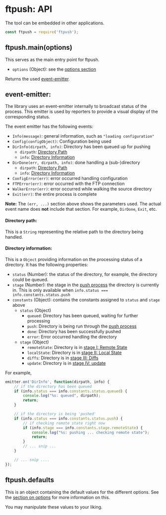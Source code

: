 # ftpush: API

The tool can be embedded in other applications.

```js
const ftpush = require('ftpush');
```


## ftpush.main(options)

This serves as the main entry point for ftpush.

* `options` (Object): see the [options section][options]

Returns the used [event-emitter](#event-emitter).


<a name="event-emitter"></a>
## event-emitter:

The library uses an event-emitter internally to broadcast status of the
process. This emitter is used by reporters to provide a visual display
of the corresponding status.

The event emitter has the following events:

* `Info(message)`: general information, such as `"loading configuration"`
* `Config(configObject)`: Configuration being used
* `DirInfo(dirpath, info)`: Directory has been queued up for pushing
    * `dirpath`: [Directory Path](#dirpath)
    * `info`: [Directory Information](#dirinfo)
* `DirDone(err, dirpath, info)`: done handling a (sub-)directory
    * `dirpath`: [Directory Path](#dirpath)
    * `info`: [Directory Information](#dirinfo)
* `ConfigError(err)`: error occurred handling configuration
* `FTPError(err)`: error occurred with the FTP connection
* `WalkerError(err)`: error occurred while walking the source directory
* `Exit(err)`: the entire process is complete

**Note:** The `(err, ...)` section above shows the parameters used. The actual
  event name does **not** include that section. For example, `DirDone`, `Exit`,
  etc.


<a name="dirpath"></a>
#### Directory path:

This is a `String` representing the relative path to the directory being handled.


<a name="dirinfo"></a>
#### Directory information:

This is a `Object` providing information on the processing status of a directory.
It has the following properties:

* `status` (Number): the status of the directory, for example, the directory could be queued.
* `stage` (Number): the stage in the [push process][push-process] the directory is currently in.
    This is only available when `info.status === info.constants.status.push`
* `constants` (Object): contains the constants assigned to `status` and `stage` above
    * `status` (Object)
        * `queued`: Directory has been queued, waiting for further processing
        * `push`: Directory is being run through the [push process][push-process]
        * `done`: Directory has been successfully pushed
        * `error`: Error occurred handling the directory
    * `stage` (Object)
        * `remoteState`: Directory is in [stage I: Remote State][remote-state]
        * `localState`: Directory is in [stage II: Local State][local-state]
        * `diffs`: Directory is in [stage III: Diffs][diffs]
        * `update`: Directory is in [stage IV: update][update]

For example,

```js
emitter.on('DirInfo', function(dirpath, info) {
    // if the directory has been queued
    if (info.status === info.constants.status.queued) {
        console.log("%s: queued", dirpath);
        return;
    }

    // if the directory is being 'pushed'
    if (info.status === info.constants.status.push) {
        // if checking remote state right now
        if (info.stage === info.constants.stage.remoteState) {
            console.log("%s: pushing ... checking remote state");
            return;
        }
        // ... snip ...
    }

    // ... snip ....
});
```


## ftpush.defaults

This is an object containing the default values for the different options.
See the [section on options][options] for more information on this.

You may manipulate these values to your liking.


[options]:https://github.com/forfuturellc/ftpush/blob/master/docs/configuration.md#options
[push-process]:https://github.com/forfuturellc/ftpush/blob/master/docs/design.md#process
[remote-state]:https://github.com/forfuturellc/ftpush/blob/master/docs/design.md#stage-remote-state
[local-state]:https://github.com/forfuturellc/ftpush/blob/master/docs/design.md#stage-local-state
[diffs]:https://github.com/forfuturellc/ftpush/blob/master/docs/design.md#stage-diffs
[update]:https://github.com/forfuturellc/ftpush/blob/master/docs/design.md#stage-update
